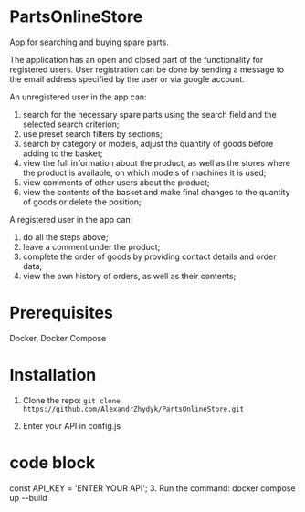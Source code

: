 # PartsOnlineStore

App for searching and buying spare parts.

The application has an open and closed part of the functionality for registered users.
User registration can be done by sending a message to the email address specified by the user or via google account.

An unregistered user in the app can:
1) search for the necessary spare parts using the search field and the selected search criterion;
2) use preset search filters by sections;
3) search by category or models, adjust the quantity of goods before adding to the basket;
4) view the full information about the product, as well as the stores where the product is available, on which models of machines it is used;
5) view comments of other users about the product;
5) view the contents of the basket and make final changes to the quantity of goods or delete the position;

A registered user in the app can:
1) do all the steps above;
2) leave a comment under the product;
2) complete the order of goods by providing contact details and order data;
3) view the own history of orders, as well as their contents;

# Prerequisites

Docker, Docker Compose

# Installation

1. Clone the repo:
`git clone https://github.com/AlexandrZhydyk/PartsOnlineStore.git`

2. Enter your API in config.js
# code block
const API_KEY = 'ENTER YOUR API';
3. Run the command:
  docker compose up --build
